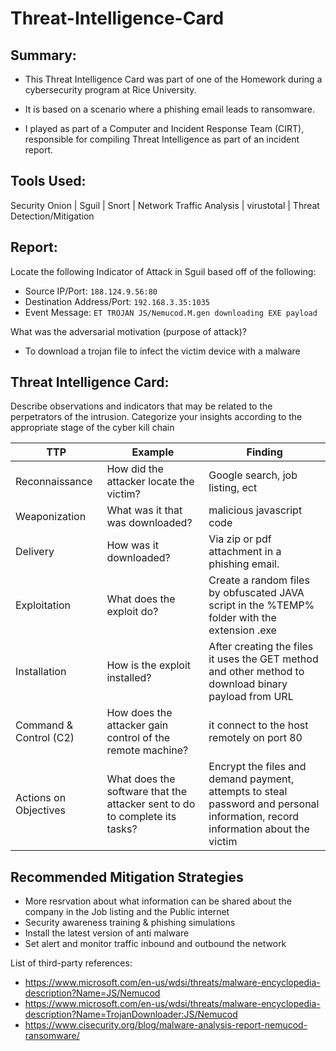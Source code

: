 # Threat-Intelligence-Card


## <strong><bold>Summary:</bold></strong>

 * This Threat Intelligence Card was part of one of the Homework during a cybersecurity program at Rice University.
 
 * It is based on a scenario where a phishing email leads to ransomware.
 
 * I played as part of a Computer and Incident Response Team (CIRT), responsible for compiling Threat Intelligence as part of an incident report.
 
 ## <strong>Tools Used</strong>:
 
 Security Onion | Sguil | Snort | Network Traffic Analysis | virustotal | Threat Detection/Mitigation
 
 
  ## <strong>Report</strong>:
  
  
Locate the following Indicator of Attack in Sguil based off of the following:

* Source IP/Port: `188.124.9.56:80`
* Destination Address/Port: `192.168.3.35:1035`
* Event Message: `ET TROJAN JS/Nemucod.M.gen downloading EXE payload`


What was the adversarial motivation (purpose of attack)?


* To download a trojan file to infect the victim device with a malware



## <strong>Threat Intelligence Card</strong>:


Describe observations and indicators that may be related to the perpetrators of the intrusion. Categorize your insights according to the appropriate stage of the cyber kill chain


| TTP  | Example   | Finding |
|---|---|---|
|  Reconnaissance | How did the attacker locate the victim? | Google search, job listing, ect   |
| Weaponization  |  What was it that was downloaded? | malicious javascript code   |
|  Delivery | How was it downloaded? |  Via zip or pdf attachment in a phishing email.  |
| Exploitation  | What does the exploit do? |  Create a random files by obfuscated JAVA script in the %TEMP% folder with the extension .exe  |
|  Installation | How is the exploit installed? | After creating the files it uses the GET method and other method to download binary payload from URL  |
| Command & Control (C2)  |  How does the attacker gain control of the remote machine? | it connect to the host remotely on port 80  |
|  Actions on Objectives | What does the software that the attacker sent to do to complete its tasks?  |  Encrypt the files and demand payment, attempts to steal password and personal information, record information about the victim |



## Recommended Mitigation Strategies

* More resrvation about what information can be shared about the company in the Job listing and the Public internet 
* Security awareness training & phishing simulations
* Install the latest version of anti malware
* Set alert and monitor traffic inbound and outbound the network



List of third-party references: 

* https://www.microsoft.com/en-us/wdsi/threats/malware-encyclopedia-description?Name=JS/Nemucod
* https://www.microsoft.com/en-us/wdsi/threats/malware-encyclopedia-description?Name=TrojanDownloader:JS/Nemucod
* https://www.cisecurity.org/blog/malware-analysis-report-nemucod-ransomware/






